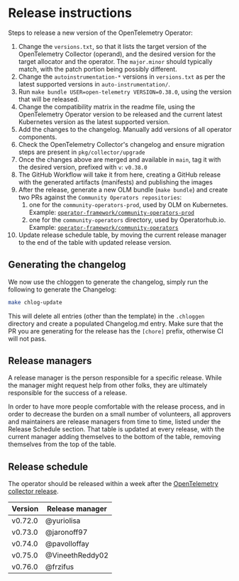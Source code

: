 # Release instructions

Steps to release a new version of the OpenTelemetry Operator:

1. Change the `versions.txt`, so that it lists the target version of the OpenTelemetry Collector (operand), and the desired version for the target allocator and the operator. The `major.minor` should typically match, with the patch portion being possibly different.
2. Change the `autoinstrumentation-*` versions in `versions.txt` as per the latest supported versions in `auto-instrumentation/`. 
3. Run `make bundle USER=open-telemetry VERSION=0.38.0`, using the version that will be released.
4. Change the compatibility matrix in the readme file, using the OpenTelemetry Operator version to be released and the current latest Kubernetes version as the latest supported version.
5. Add the changes to the changelog. Manually add versions of all operator components.
6. Check the OpenTelemetry Collector's changelog and ensure migration steps are present in `pkg/collector/upgrade`
7. Once the changes above are merged and available in `main`, tag it with the desired version, prefixed with `v`: `v0.38.0`
8. The GitHub Workflow will take it from here, creating a GitHub release with the generated artifacts (manifests) and publishing the images
9. After the release, generate a new OLM bundle (`make bundle`) and create two PRs against the `Community Operators repositories`:
   1. one for the `community-operators-prod`, used by OLM on Kubernetes. Example: [`operator-framework/community-operators-prod`](https://github.com/redhat-openshift-ecosystem/community-operators-prod/pull/494)
   1. one for the `community-operators` directory, used by Operatorhub.io. Example: [`operator-framework/community-operators`](https://github.com/k8s-operatorhub/community-operators/pull/461)
10. Update release schedule table, by moving the current release manager to the end of the table with updated release version.

## Generating the changelog

We now use the chloggen to generate the changelog, simply run the following to generate the Changelog:

```bash
make chlog-update
```

This will delete all entries (other than the template) in the `.chloggen` directory and create a populated Changelog.md entry. Make sure that the PR you are generating for the release has the `[chore]` prefix, otherwise CI will not pass.


## Release managers

A release manager is the person responsible for a specific release. While the manager might request help from other folks, they are ultimately responsible for the success of a release.

In order to have more people comfortable with the release process, and in order to decrease the burden on a small number of volunteers, all approvers and maintainers are release managers from time to time, listed under the Release Schedule section. That table is updated at every release, with the current manager adding themselves to the bottom of the table, removing themselves from the top of the table.

## Release schedule

The operator should be released within a week after the [OpenTelemetry collector release](https://github.com/open-telemetry/opentelemetry-collector/blob/main/docs/release.md#release-schedule).

| Version | Release manager |
|---------|-----------------|
| v0.72.0 | @yuriolisa      |
| v0.73.0 | @jaronoff97     |
| v0.74.0 | @pavolloffay    |
| v0.75.0 | @VineethReddy02 |
| v0.76.0 | @frzifus        |
